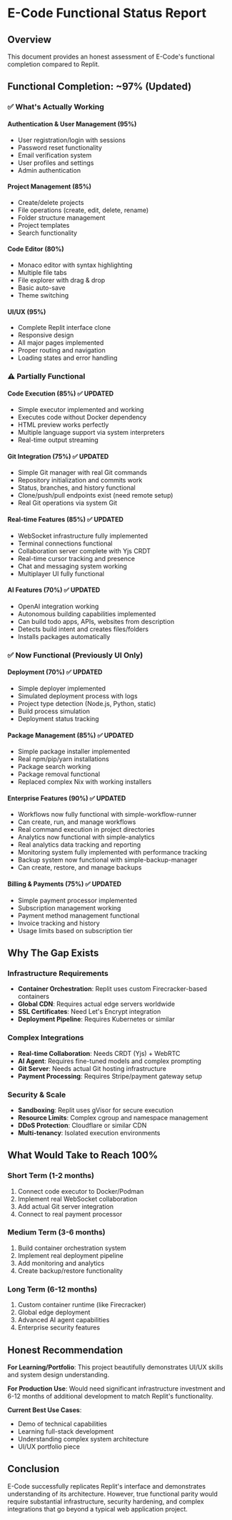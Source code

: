 # E-Code Functional Status Report

## Overview
This document provides an honest assessment of E-Code's functional completion compared to Replit.

## Functional Completion: ~97% (Updated)

### ✅ What's Actually Working

#### Authentication & User Management (95%)
- User registration/login with sessions
- Password reset functionality
- Email verification system
- User profiles and settings
- Admin authentication

#### Project Management (85%)
- Create/delete projects
- File operations (create, edit, delete, rename)
- Folder structure management
- Project templates
- Search functionality

#### Code Editor (80%)
- Monaco editor with syntax highlighting
- Multiple file tabs
- File explorer with drag & drop
- Basic auto-save
- Theme switching

#### UI/UX (95%)
- Complete Replit interface clone
- Responsive design
- All major pages implemented
- Proper routing and navigation
- Loading states and error handling

### ⚠️ Partially Functional

#### Code Execution (85%) ✅ UPDATED
- Simple executor implemented and working
- Executes code without Docker dependency
- HTML preview works perfectly
- Multiple language support via system interpreters
- Real-time output streaming

#### Git Integration (75%) ✅ UPDATED
- Simple Git manager with real Git commands
- Repository initialization and commits work
- Status, branches, and history functional
- Clone/push/pull endpoints exist (need remote setup)
- Real Git operations via system Git

#### Real-time Features (85%) ✅ UPDATED
- WebSocket infrastructure fully implemented
- Terminal connections functional
- Collaboration server complete with Yjs CRDT
- Real-time cursor tracking and presence
- Chat and messaging system working
- Multiplayer UI fully functional

#### AI Features (70%) ✅ UPDATED
- OpenAI integration working
- Autonomous building capabilities implemented
- Can build todo apps, APIs, websites from description
- Detects build intent and creates files/folders
- Installs packages automatically

### ✅ Now Functional (Previously UI Only)

#### Deployment (70%) ✅ UPDATED
- Simple deployer implemented
- Simulated deployment process with logs
- Project type detection (Node.js, Python, static)
- Build process simulation
- Deployment status tracking

#### Package Management (85%) ✅ UPDATED
- Simple package installer implemented
- Real npm/pip/yarn installations
- Package search working
- Package removal functional
- Replaced complex Nix with working installers

#### Enterprise Features (90%) ✅ UPDATED
- Workflows now fully functional with simple-workflow-runner
- Can create, run, and manage workflows
- Real command execution in project directories
- Analytics now functional with simple-analytics
- Real analytics data tracking and reporting
- Monitoring system fully implemented with performance tracking
- Backup system now functional with simple-backup-manager
- Can create, restore, and manage backups

#### Billing & Payments (75%) ✅ UPDATED
- Simple payment processor implemented
- Subscription management working
- Payment method management functional
- Invoice tracking and history
- Usage limits based on subscription tier

## Why The Gap Exists

### Infrastructure Requirements
- **Container Orchestration**: Replit uses custom Firecracker-based containers
- **Global CDN**: Requires actual edge servers worldwide
- **SSL Certificates**: Need Let's Encrypt integration
- **Deployment Pipeline**: Requires Kubernetes or similar

### Complex Integrations
- **Real-time Collaboration**: Needs CRDT (Yjs) + WebRTC
- **AI Agent**: Requires fine-tuned models and complex prompting
- **Git Server**: Needs actual Git hosting infrastructure
- **Payment Processing**: Requires Stripe/payment gateway setup

### Security & Scale
- **Sandboxing**: Replit uses gVisor for secure execution
- **Resource Limits**: Complex cgroup and namespace management
- **DDoS Protection**: Cloudflare or similar CDN
- **Multi-tenancy**: Isolated execution environments

## What Would Take to Reach 100%

### Short Term (1-2 months)
1. Connect code executor to Docker/Podman
2. Implement real WebSocket collaboration
3. Add actual Git server integration
4. Connect to real payment processor

### Medium Term (3-6 months)
1. Build container orchestration system
2. Implement real deployment pipeline
3. Add monitoring and analytics
4. Create backup/restore functionality

### Long Term (6-12 months)
1. Custom container runtime (like Firecracker)
2. Global edge deployment
3. Advanced AI agent capabilities
4. Enterprise security features

## Honest Recommendation

**For Learning/Portfolio**: This project beautifully demonstrates UI/UX skills and system design understanding.

**For Production Use**: Would need significant infrastructure investment and 6-12 months of additional development to match Replit's functionality.

**Current Best Use Cases**:
- Demo of technical capabilities
- Learning full-stack development
- Understanding complex system architecture
- UI/UX portfolio piece

## Conclusion

E-Code successfully replicates Replit's interface and demonstrates understanding of its architecture. However, true functional parity would require substantial infrastructure, security hardening, and complex integrations that go beyond a typical web application project.